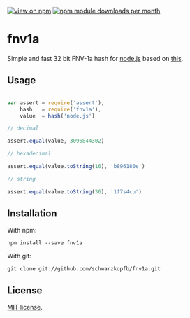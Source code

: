 [![view on npm](http://img.shields.io/npm/v/fnv1a.svg?style=flat-square)](https://www.npmjs.com/package/fnv1a)
[![npm module downloads per month](http://img.shields.io/npm/dm/fnv1a.svg?style=flat-square)](https://www.npmjs.com/package/fnv1a)

# fnv1a

Simple and fast 32 bit FNV-1a hash for [node.js](http://nodejs.org) based on [this](http://isthe.com/chongo/tech/comp/fnv/).

## Usage

```js

var assert = require('assert'), 
    hash   = require('fnv1a'),
    value  = hash('node.js')

// decimal

assert.equal(value, 3096844302)

// hexadecimal

assert.equal(value.toString(16), 'b896180e')

// string

assert.equal(value.toString(36), '1f7s4cu')

```

## Installation

With npm:

    npm install --save fnv1a
    
With git:
    
    git clone git://github.com/schwarzkopfb/fnv1a.git

## License

[MIT license](https://github.com/schwarzkopfb/fnv1a/blob/master/LICENSE).
